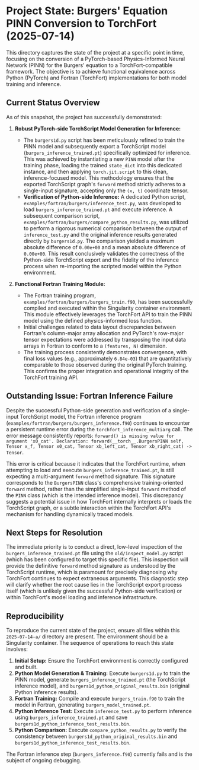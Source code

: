 # Project State: Burgers' Equation PINN Conversion to TorchFort (2025-07-14)

This directory captures the state of the project at a specific point in time, focusing on the conversion of a PyTorch-based Physics-Informed Neural Network (PINN) for the Burgers' equation to a TorchFort-compatible framework. The objective is to achieve functional equivalence across Python (PyTorch) and Fortran (TorchFort) implementations for both model training and inference.

## Current Status Overview

As of this snapshot, the project has successfully demonstrated:

1.  **Robust PyTorch-side TorchScript Model Generation for Inference:**
    *   The `burgers1d.py` script has been meticulously refined to train the PINN model and subsequently export a TorchScript model (`burgers_inference_trained.pt`) specifically optimized for inference. This was achieved by instantiating a new `PINN` model after the training phase, loading the trained `state_dict` into this dedicated instance, and then applying `torch.jit.script` to this clean, inference-focused model. This methodology ensures that the exported TorchScript graph's `forward` method strictly adheres to a single-input signature, accepting only the `(x, t)` coordinate tensor.
    *   **Verification of Python-side Inference:** A dedicated Python script, `examples/fortran/burgers/inference_test.py`, was developed to load `burgers_inference_trained.pt` and execute inference. A subsequent comparison script, `examples/fortran/burgers/compare_python_results.py`, was utilized to perform a rigorous numerical comparison between the output of `inference_test.py` and the original inference results generated directly by `burgers1d.py`. The comparison yielded a maximum absolute difference of `0.00e+00` and a mean absolute difference of `0.00e+00`. This result conclusively validates the correctness of the Python-side TorchScript export and the fidelity of the inference process when re-importing the scripted model within the Python environment.

2.  **Functional Fortran Training Module:**
    *   The Fortran training program, `examples/fortran/burgers/burgers_train.f90`, has been successfully compiled and executed within the Singularity container environment. This module effectively leverages the TorchFort API to train the PINN model using the defined physics-informed loss function.
    *   Initial challenges related to data layout discrepancies between Fortran's column-major array allocation and PyTorch's row-major tensor expectations were addressed by transposing the input data arrays in Fortran to conform to a `(features, N)` dimension.
    *   The training process consistently demonstrates convergence, with final loss values (e.g., approximately `6.84e-03`) that are quantitatively comparable to those observed during the original PyTorch training. This confirms the proper integration and operational integrity of the TorchFort training API.

## Outstanding Issue: Fortran Inference Failure

Despite the successful Python-side generation and verification of a single-input TorchScript model, the Fortran inference program (`examples/fortran/burgers/burgers_inference.f90`) continues to encounter a persistent runtime error during the `torchfort_inference_multiarg` call. The error message consistently reports: `forward() is missing value for argument 'x0_cat'. Declaration: forward(__torch__.BurgersPINN self, Tensor x_f, Tensor x0_cat, Tensor xb_left_cat, Tensor xb_right_cat) -> Tensor`.

This error is critical because it indicates that the TorchFort runtime, when attempting to load and execute `burgers_inference_trained.pt`, is still expecting a multi-argument `forward` method signature. This signature corresponds to the `BurgersPINN` class's comprehensive training-oriented `forward` method, rather than the simplified single-input `forward` method of the `PINN` class (which is the intended inference model). This discrepancy suggests a potential issue in how TorchFort internally interprets or loads the TorchScript graph, or a subtle interaction within the TorchFort API's mechanism for handling dynamically traced models.

## Next Steps for Resolution

The immediate priority is to conduct a direct, low-level inspection of the `burgers_inference_trained.pt` file using the `old/inspect_model.py` script (which has been configured to target this specific file). This inspection will provide the definitive `forward` method signature as understood by the TorchScript runtime, which is paramount for precisely diagnosing why TorchFort continues to expect extraneous arguments. This diagnostic step will clarify whether the root cause lies in the TorchScript export process itself (which is unlikely given the successful Python-side verification) or within TorchFort's model loading and inference infrastructure.

## Reproducibility

To reproduce the current state of the project, ensure all files within this `2025-07-14-a/` directory are present. The environment should be a Singularity container. The sequence of operations to reach this state involves:

1.  **Initial Setup:** Ensure the TorchFort environment is correctly configured and built.
2.  **Python Model Generation & Training:** Execute `burgers1d.py` to train the PINN model, generate `burgers_inference_trained.pt` (the TorchScript inference model), and `burgers1d_python_original_results.bin` (original Python inference results).
3.  **Fortran Training:** Compile and execute `burgers_train.f90` to train the model in Fortran, generating `burgers_model_trained.pt`.
4.  **Python Inference Test:** Execute `inference_test.py` to perform inference using `burgers_inference_trained.pt` and save `burgers1d_python_inference_test_results.bin`.
5.  **Python Comparison:** Execute `compare_python_results.py` to verify the consistency between `burgers1d_python_original_results.bin` and `burgers1d_python_inference_test_results.bin`.

The Fortran inference step (`burgers_inference.f90`) currently fails and is the subject of ongoing debugging.
